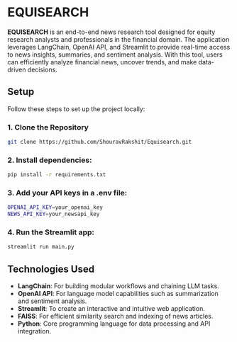 # **EQUISEARCH**

**EQUISEARCH** is an end-to-end news research tool designed for equity research analysts and professionals in the financial domain. The application leverages LangChain, OpenAI API, and Streamlit to provide real-time access to news insights, summaries, and sentiment analysis. With this tool, users can efficiently analyze financial news, uncover trends, and make data-driven decisions.

## **Setup**

Follow these steps to set up the project locally:

### **1. Clone the Repository**
```bash
git clone https://github.com/ShouravRakshit/Equisearch.git
```
### **2. Install dependencies:**

```bash
pip install -r requirements.txt
```

### **3. Add your API keys in a .env file:**

```bash
OPENAI_API_KEY=your_openai_key
NEWS_API_KEY=your_newsapi_key
```

### **4. Run the Streamlit app:**

```bash
streamlit run main.py

```

## **Technologies Used**
- **LangChain**: For building modular workflows and chaining LLM tasks.  
- **OpenAI API**: For language model capabilities such as summarization and sentiment analysis.
- **Streamlit**: To create an interactive and intuitive web application.
- **FAISS**: For efficient similarity search and indexing of news articles.
- **Python**: Core programming language for data processing and API integration.
